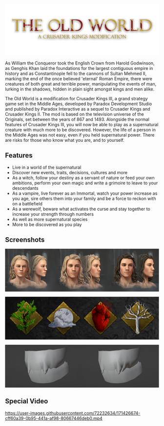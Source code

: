 ![Title](art/text.png)

As William the Conqueror took the English Crown from Harold Godwinson, as Genghis Khan laid the foundations for the largest contiguous empire in history and as Constantinople fell to the cannons of Sultan Mehmed II, marking the end of the once believed 'eternal' Roman Empire, there were creatures of both great and terrible power, manipulating the events of man, lurking in the shadows, hidden in plain sight amongst kings and men alike. 

The Old World is a modification for Crusader Kings III, a grand strategy game set in the Middle Ages, developed by Paradox Development Studio and published by Paradox Interactive as a sequel to Crusader Kings and Crusader Kings II. The mod is based on the television universe of the Originals, set between the years of 867 and 1493. Alongside the normal features of Crusader Kings III, you will now be able to play as a supernatural creature with much more to be discovered. However, the life of a person in the Middle Ages was not easy, even if you held supernatural power. There are risks for those who know what you are, and to yourself.

## Features

- Live in a world of the supernatural
- Discover new events, traits, decisions, cultures and more
- As a witch, follow your destiny as a servant of nature or feed your own ambitions, perform your own magic and write a grimoire to leave to your descendants
- As a vampire, live forever as an Immortal, watch your power increase as you age, sire others them into your family and be a force to reckon with on a battlefield
- As a werewolf, beware what activates the curse and stay together to increase your strength through numbers
- As well as more supernatural species
- More to be discovered as you play

## Screenshots

![Image 1](preview/image-1.png)

![Image 2](preview/image-2.png)

![Image 3](preview/image-3.png)

## Special Video

https://user-images.githubusercontent.com/72232634/171426674-cff60a39-0b95-441a-af98-80667446deb0.mp4
